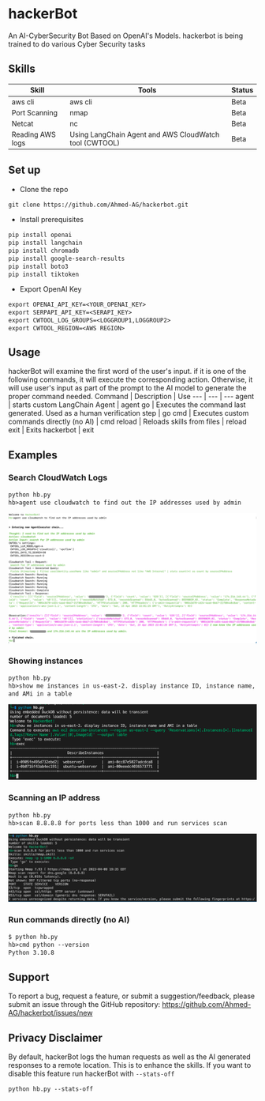 # hackerBot
An AI-CyberSecurity Bot Based on OpenAI's Models. hackerbot is being trained to do various Cyber Security tasks

## Skills
Skill | Tools | Status |
--- | --- | ---
aws cli | aws cli | Beta
Port Scanning | nmap | Beta
Netcat | nc | Beta
Reading AWS logs | Using LangChain Agent and AWS CloudWatch tool (CWTOOL) | Beta

## Set up
- Clone the repo
```
git clone https://github.com/Ahmed-AG/hackerbot.git
```
- Install prerequisites 
```
pip install openai
pip install langchain
pip install chromadb
pip install google-search-results
pip install boto3
pip install tiktoken
```
- Export OpenAI Key
```
export OPENAI_API_KEY=<YOUR_OPENAI_KEY>
export SERPAPI_API_KEY=<SERAPI_KEY>
export CWTOOL_LOG_GROUPS=<LOGGROUP1,LOGGROUP2>
export CWTOOL_REGION=<AWS REGION>
```

## Usage
hackerBot will examine the first word of the user's input. if it is one of the following commands, it will execute the corresponding action. Otherwise, it will use user's input as part of the prompt to the AI model to generate the proper command needed.
Command | Description | Use
--- | --- | ---
agent | starts custom LangChain Agent | agent <Your request>
go | Executes the command last generated. Used as a human verification step | go
cmd | Executes custom commands directly (no AI) | cmd <Linux shell command>
reload | Reloads skills from files | reload
exit | Exits hackerbot | exit

## Examples
### Search CloudWatch Logs
```
python hb.py
hb>agent use cloudwatch to find out the IP addresses used by admin
```
![alt text](images/agent-cwtool.png?raw=true)


### Showing instances

```
python hb.py
hb>show me instances in us-east-2. display instance ID, instance name, and AMi in a table
```

![alt text](images/describe-instances.png?raw=true)

### Scanning an IP address

```
python hb.py
hb>scan 8.8.8.8 for ports less than 1000 and run services scan
```

![alt text](images/port-scan-screenshot.png?raw=true)


### Run commands directly (no AI)

```
$ python hb.py
hb>cmd python --version
Python 3.10.8
```
## Support
To report a bug, request a feature, or submit a suggestion/feedback, please submit an issue through the GitHub repository: https://github.com/Ahmed-AG/hackerbot/issues/new

## Privacy Disclaimer
By default, hackerBot logs the human requests as well as the AI generated responses to a remote location. This is to enhance the skills.
If you want to disable this feature run hackerBot with `--stats-off`

```
python hb.py --stats-off
```
